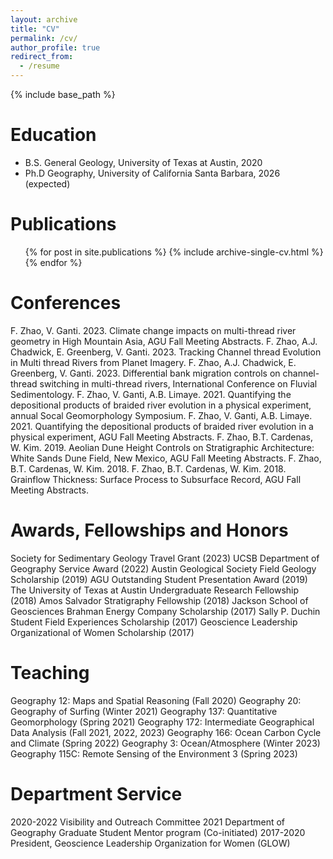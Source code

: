 ```yaml
---
layout: archive
title: "CV"
permalink: /cv/
author_profile: true
redirect_from:
  - /resume
---
```


{% include base_path %}

Education
======
* B.S. General Geology, University of Texas at Austin, 2020
* Ph.D Geography, University of California Santa Barbara, 2026 (expected)

Publications
======
  <ul>{% for post in site.publications %}
    {% include archive-single-cv.html %}
  {% endfor %}</ul>
  
Conferences
======
F. Zhao, V. Ganti. 2023. Climate change impacts on multi-thread river geometry in High Mountain Asia, AGU Fall Meeting Abstracts.
F. Zhao, A.J. Chadwick, E. Greenberg, V. Ganti. 2023. Tracking Channel thread Evolution in Multi thread Rivers from Planet Imagery.
F. Zhao, A.J. Chadwick, E. Greenberg, V. Ganti. 2023. Differential bank migration controls on channel-thread switching in multi-thread rivers, International Conference on Fluvial Sedimentology.
F. Zhao, V. Ganti, A.B. Limaye. 2021. Quantifying the depositional products of braided river evolution in a physical experiment, annual Socal Geomorphology Symposium.
F. Zhao, V. Ganti, A.B. Limaye. 2021. Quantifying the depositional products of braided river evolution in a physical experiment, AGU Fall Meeting Abstracts.
F. Zhao, B.T. Cardenas, W. Kim. 2019. Aeolian Dune Height Controls on Stratigraphic Architecture: White Sands Dune Field, New Mexico, AGU Fall Meeting Abstracts.
F. Zhao, B.T. Cardenas, W. Kim. 2018. F. Zhao, B.T. Cardenas, W. Kim. 2018. Grainflow Thickness: Surface Process to Subsurface Record, AGU Fall Meeting Abstracts.

Awards, Fellowships and Honors
======
Society for Sedimentary Geology Travel Grant (2023)
UCSB Department of Geography Service Award (2022)
Austin Geological Society Field Geology Scholarship (2019)
AGU Outstanding Student Presentation Award (2019)
The University of Texas at Austin Undergraduate Research Fellowship (2018)
Amos Salvador Stratigraphy Fellowship (2018)
Jackson School of Geosciences Brahman Energy Company Scholarship (2017)
Sally P. Duchin Student Field Experiences Scholarship (2017)
Geoscience Leadership Organizational of Women Scholarship (2017)
  
Teaching
======
Geography 12: Maps and Spatial Reasoning (Fall 2020)
Geography 20: Geography of Surfing (Winter 2021)
Geography 137: Quantitative Geomorphology (Spring 2021)
Geography 172: Intermediate Geographical Data Analysis (Fall 2021, 2022, 2023)
Geography 166: Ocean Carbon Cycle and Climate (Spring 2022)
Geography 3: Ocean/Atmosphere (Winter 2023)
Geography 115C: Remote Sensing of the Environment 3 (Spring 2023)
  
Department Service
======
2020-2022 Visibility and Outreach Committee
2021 Department of Geography Graduate Student Mentor program (Co-initiated)
2017-2020 President, Geoscience Leadership Organization for Women (GLOW)
